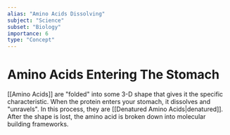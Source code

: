 ```yaml
---
alias: "Amino Acids Dissolving"
subject: "Science"
subset: "Biology"
importance: 6
type: "Concept"
---
```


# Amino Acids Entering The Stomach
[[Amino Acids]] are "folded" into some 3-D shape that gives it the specific characteristic. When the protein enters your stomach, it dissolves and "unravels". In this process, they are [[Denatured Amino Acids|denatured]].
After the shape is lost, the amino acid is broken down into molecular building frameworks.
